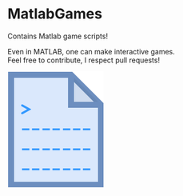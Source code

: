 # MatlabGames
Contains Matlab game scripts! 

Even in MATLAB, one can make interactive games.  
Feel free to contribute, I respect pull requests! 

![](resources/somecode.png)
